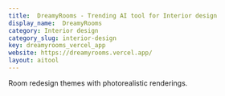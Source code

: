 ```yaml
---
title:  DreamyRooms - Trending AI tool for Interior design
display_name:  DreamyRooms
category: Interior design
category_slug: interior-design
key: dreamyrooms_vercel_app
website: https://dreamyrooms.vercel.app/
layout: aitool
---
```


Room redesign themes with photorealistic renderings.
